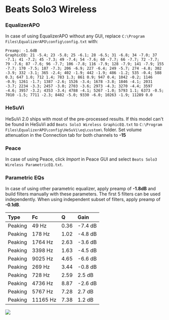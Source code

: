 # Beats Solo3 Wireless

### EqualizerAPO
In case of using EqualizerAPO without any GUI, replace `C:\Program Files\EqualizerAPO\config\config.txt`
with:
```
Preamp: -1.6dB
GraphicEQ: 21 -5.4; 23 -5.8; 25 -6.1; 28 -6.5; 31 -6.8; 34 -7.0; 37 -7.1; 41 -7.2; 45 -7.3; 49 -7.4; 54 -7.6; 60 -7.7; 66 -7.7; 72 -7.7; 79 -7.6; 87 -7.6; 96 -7.7; 106 -7.8; 116 -7.9; 128 -7.9; 141 -7.9; 155 -7.7; 170 -7.5; 187 -7.3; 206 -6.9; 227 -6.4; 249 -5.7; 274 -4.8; 302 -3.9; 332 -3.1; 365 -2.4; 402 -1.9; 442 -1.9; 486 -1.2; 535 -0.4; 588 0.3; 647 1.0; 712 1.4; 783 1.3; 861 0.9; 947 0.4; 1042 -0.2; 1146 -0.9; 1261 -1.7; 1387 -2.6; 1526 -3.4; 1678 -3.8; 1846 -4.1; 2031 -3.7; 2234 -3.3; 2457 -3.0; 2703 -3.6; 2973 -4.3; 3270 -4.4; 3597 -4.6; 3957 -3.2; 4353 -3.4; 4788 -4.1; 5267 -1.0; 5793 1.1; 6373 -0.5; 7010 -1.5; 7711 -2.3; 8482 -5.0; 9330 -6.0; 10263 -1.9; 11289 0.0
```

### HeSuVi
HeSuVi 2.0 ships with most of the pre-processed results. If this model can't be found in HeSuVi add
`Beats Solo3 Wireless GraphicEQ.txt` to `C:\Program Files\EqualizerAPO\config\HeSuVi\eq\custom\` folder.
Set volume attenuation in the Connection tab for both channels to **-15**

### Peace
In case of using Peace, click *Import* in Peace GUI and select `Beats Solo3 Wireless ParametricEQ.txt`.

### Parametric EQs
In case of using other parametric equalizer, apply preamp of **-1.8dB** and build filters manually
with these parameters. The first 5 filters can be used independently.
When using independent subset of filters, apply preamp of **-0.1dB**.

| Type    | Fc       |    Q | Gain    |
|:--------|:---------|:-----|:--------|
| Peaking | 49 Hz    | 0.36 | -7.4 dB |
| Peaking | 178 Hz   | 1.02 | -4.8 dB |
| Peaking | 1764 Hz  | 2.63 | -3.6 dB |
| Peaking | 3398 Hz  | 1.63 | -4.5 dB |
| Peaking | 9025 Hz  | 4.65 | -6.6 dB |
| Peaking | 269 Hz   | 3.44 | -0.8 dB |
| Peaking | 728 Hz   | 2.59 | 2.5 dB  |
| Peaking | 4736 Hz  | 8.87 | -2.6 dB |
| Peaking | 5767 Hz  | 7.28 | 2.7 dB  |
| Peaking | 11165 Hz | 7.38 | 1.2 dB  |

![](https://raw.githubusercontent.com/jaakkopasanen/AutoEq/master/results/rtings/sbaf-serious/Beats%20Solo3%20Wireless/Beats%20Solo3%20Wireless.png)